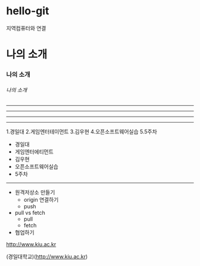 # hello-git
지역컴퓨터와 연결

# 나의 소개
### 나의 소개
###### 나의 소개
---
------
----------
******
1.경일대
2.게임엔터테이먼트
3.김우현
4.오픈소프트웨어실습
5.5주차

- 경일대
- 게임엔터에티먼트
- 김우현
- 오픈소프트웨어실습
- 5주차
---
- 원격저상소 만들기
  - origin 연결하기
  - push
- pull vs fetch
  - pull
  - fetch
- 협업하기  

<http://www.kiu.ac.kr>

(경일대학교)(http://www.kiu.ac.kr)
